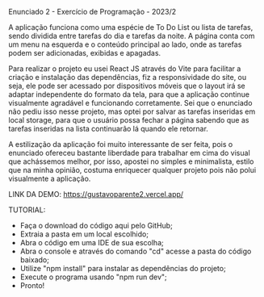Enunciado 2 - Exercício de Programação - 2023/2

A aplicação funciona como uma espécie de To Do List ou lista de tarefas, sendo dividida entre tarefas do dia e tarefas da noite. A página conta com um menu na esquerda e o conteúdo principal ao lado, onde as tarefas podem ser adicionadas, exibidas e apagadas.

Para realizar o projeto eu usei React JS através do Vite para facilitar a criação e instalação das dependências, fiz a responsividade do site, ou seja, ele pode ser acessado por dispositivos móveis que o layout irá se adaptar independente do formato da tela, para que a aplicação continue
visualmente agradável e funcionando corretamente. Sei que o enunciado não pediu isso nesse projeto, mas optei por salvar as tarefas inseridas 
em local storage, para que o usuário possa fechar a página sabendo que as tarefas inseridas na lista continuarão lá quando ele retornar.

A estilização da aplicação foi muito interessante de ser feita, pois o enunciado ofereceu bastante liberdade para trabalhar em cima do visual que
achássemos melhor, por isso, apostei no simples e minimalista, estilo que na minha opinião, costuma enriquecer qualquer projeto pois não
polui visualmente a aplicação.

LINK DA DEMO:
https://gustavoparente2.vercel.app/

TUTORIAL:

- Faça o download do código aqui pelo GitHub;
- Extraia a pasta em um local escolhido;
- Abra o código em uma IDE de sua escolha;
- Abra o console e através do comando "cd" acesse a pasta do código baixado;
- Utilize "npm install" para instalar as dependências do projeto;
- Execute o programa usando "npm run dev";
- Pronto!
  
